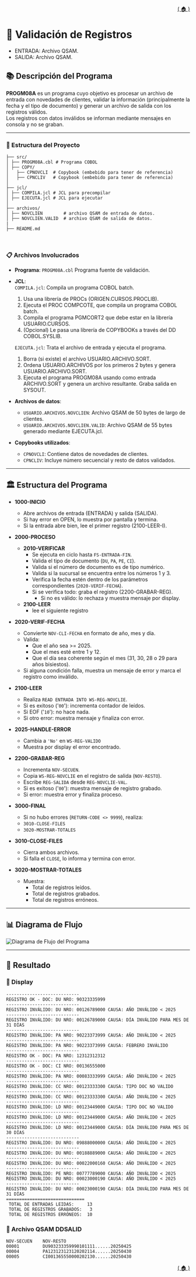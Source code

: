<div style="text-align: right;">

[( 🏠 )](/)

</div>

# 📄 Validación de Registros
  - ENTRADA: Archivo QSAM. 
  - SALIDA: Archivo QSAM.
## 📚 Descripción del Programa
**PROGM08A** es un programa cuyo objetivo es procesar un archivo de entrada con novedades de clientes, validar la información (principalmente la fecha y el tipo de documento) y generar un archivo de salida con los registros válidos.  
Los registros con datos inválidos se informan mediante mensajes en 
consola y no se graban.

---

### 🚀 Estructura del Proyecto

```
├── src/
│ ├── PROGM08A.cbl # Programa COBOL 
│ ├── COPY/
│   ├── CPNOVCLI  # Copybook (embebido para tener de referencia)
│   ├── CPNCLIV   # Copybook (embebido para tener de referencia)
│
├── jcl/
│ ├── COMPILA.jcl # JCL para precompilar
│ ├── EJECUTA.jcl # JCL para ejecutar
│
├── archivos/
│ ├── NOVCLIEN        # archivo QSAM de entrada de datos.
│ ├── NOVCLIEN.VALID  # archivo QSAM de salida de datos.
|
├── README.md
```
</br>

### 📋 Archivos Involucrados

- **Programa**: `PROGM08A.cbl` Programa fuente de validación.
- **JCL**: \
`COMPILA.jcl`: Compila un programa COBOL batch.
  1. Usa una librería de PROCs (ORIGEN.CURSOS.PROCLIB).
  2. Ejecuta el PROC COMPCOTE, que compila un programa COBOL batch.
  3. Compila el programa PGMCORT2 que debe estar en la librería USUARIO.CURSOS.
  4. (Opcional) Le pasa una librería de COPYBOOKs a través del DD COBOL.SYSLIB. 

  `EJECUTA.jcl`: Trata el archivo de entrada y ejecuta el programa.
  1. Borra (si existe) el archivo USUARIO.ARCHIVO.SORT.
  2. Ordena USUARIO.ARCHIVOS por los primeros 2 bytes y genera USUARIO.ARCHIVO.SORT.
  3. Ejecuta el programa PROGM08A usando como entrada ARCHIVO.SORT y 
  genera un archivo resultante. Graba salida en SYSOUT.

- **Archivos de datos**:
  - `USUARIO.ARCHIVOS.NOVCLIEN`: Archivo QSAM de 50 bytes de largo de clientes. 
  - `USUARIO.ARCHIVOS.NOVCLIEN.VALID`: Archivo QSAM de 55 bytes generado mediante EJECUTA.jcl.
- **Copybooks utilizados**:
  - `CPNOVCLI`: Contiene datos de novedades de clientes.
  - `CPNCLIV`: Incluye número secuencial y resto de datos validados.

---

## 🏛️ Estructura del Programa 

  - **1000-INICIO**
    - Abre archivos de entrada (ENTRADA) y salida (SALIDA).
    - Si hay error en OPEN, lo muestra por pantalla y termina.
    - Si la entrada abre bien, lee el primer registro (2100-LEER-I).
  - **2000-PROCESO**
    - **2010-VERIFICAR**
      - Se ejecuta en ciclo hasta `FS-ENTRADA-FIN`.
      - Valida el tipo de documento (`DU`, `PA`, `PE`, `CI`).
      - Valida si el número de documento es de tipo numérico. 
      - Valida si la sucursal se encuentra entre los números 1 y 3.
      - Verifica la fecha estén dentro de los parámetros correspondientes (`2020-VERIF-FECHA`).
      - Si se verifica todo: graba el registro (2200-GRABAR-REG).
        - Si no es válido: lo rechaza y muestra mensaje por display.
    - **2100-LEER** 
      - lee el siguiente registro

  - **2020-VERIF-FECHA**
    - Convierte `NOV-CLI-FECHA` en formato de año, mes y día.
    - Valida:
      - Que el año sea >= 2025.
      - Que el mes esté entre 1 y 12.
      - Que el día sea coherente según el mes (31, 30, 28 o 29 para años bisiestos).
    - Si alguna condición falla, muestra un mensaje de error y marca el registro como inválido.
  - **2100-LEER**
    - Realiza `READ ENTRADA INTO WS-REG-NOVCLIE`.
    - Si es exitoso ('`00`'): incrementa contador de leídos.
    - Si EOF ('`10`'): no hace nada.
    - Si otro error: muestra mensaje y finaliza con error.
  - **2025-HANDLE-ERROR**
    - Cambia a `'No'` en `WS-REG-VALIDO`
    - Muestra por display el error encontrado.  
  - **2200-GRABAR-REG**
    - Incrementa `NOV-SECUEN`.
    - Copia `WS-REG-NOVCLIE` en el registro de salida (`NOV-RESTO`).
    - Escribe `REG-SALIDA` desde `REG-NOVCLIE-VAL`.
    - Si es exitoso ('`00`'): muestra mensaje de registro grabado.
    - Si error: muestra error y finaliza proceso.
  - **3000-FINAL**
    - Si no hubo errores (`RETURN-CODE <> 9999`), realiza:
    - `3010-CLOSE-FILES`
    - `3020-MOSTRAR-TOTALES`
  - **3010-CLOSE-FILES**
    - Cierra ambos archivos.
    - Si falla el `CLOSE`, lo informa y termina con error.
  - **3020-MOSTRAR-TOTALES**
    - Muestra:
      - Total de registros leídos.
      - Total de registros grabados.
      - Total de registros erróneos.

---
## 📊 Diagrama de Flujo
<image src="./GRAFICO.png" alt="Diagrama de Flujo del Programa">

---

## 🎯 Resultado

### 💬 Display 
```text
----------------------------                                                  
REGISTRO OK - DOC: DU NRO: 90323335999                                        
----------------------------                                                  
REGISTRO INVÁLIDO: DU NRO: 00126789000 CAUSA: AÑO INVÁLIDO < 2025             
----------------------------                                                  
REGISTRO INVÁLIDO: DU NRO: 00126789000 CAUSA: DÍA INVÁLIDO PARA MES DE 31 DÍAS
----------------------------                                                  
REGISTRO INVÁLIDO: PA NRO: 90223373999 CAUSA: AÑO INVÁLIDO < 2025             
----------------------------                                                  
REGISTRO INVÁLIDO: PA NRO: 90223373999 CAUSA: FEBRERO INVÁLIDO                
----------------------------                                                  
REGISTRO OK - DOC: PA NRO: 12312312312                                        
----------------------------                                                  
REGISTRO OK - DOC: CI NRO: 00136555000                                        
----------------------------                                                  
REGISTRO INVÁLIDO: PA NRO: 00083333999 CAUSA: AÑO INVÁLIDO < 2025             
----------------------------                                                  
REGISTRO INVÁLIDO: CC NRO: 00123333300 CAUSA: TIPO DOC NO VALIDO              
----------------------------                                                  
REGISTRO INVÁLIDO: CC NRO: 00123333300 CAUSA: AÑO INVÁLIDO < 2025             
----------------------------                                                  
REGISTRO INVÁLIDO: LD NRO: 00123449000 CAUSA: TIPO DOC NO VALIDO              
----------------------------                                                  
REGISTRO INVÁLIDO: LD NRO: 00123449000 CAUSA: AÑO INVÁLIDO < 2025             
----------------------------                                                  
REGISTRO INVÁLIDO: LD NRO: 00123449000 CAUSA: DÍA INVÁLIDO PARA MES DE 30 DÍAS
----------------------------                                                  
REGISTRO INVÁLIDO: DU NRO: 09888000000 CAUSA: AÑO INVÁLIDO < 2025             
----------------------------                                                  
REGISTRO INVÁLIDO: DU NRO: 00188889000 CAUSA: AÑO INVÁLIDO < 2025             
----------------------------                                                  
REGISTRO INVÁLIDO: DU NRO: 00022000160 CAUSA: AÑO INVÁLIDO < 2025             
----------------------------                                                  
REGISTRO INVÁLIDO: PE NRO: 00777789000 CAUSA: AÑO INVÁLIDO < 2025             
REGISTRO INVÁLIDO: DU NRO: 00023000190 CAUSA: AÑO INVÁLIDO < 2025              
----------------------------                                                   
REGISTRO INVÁLIDO: DU NRO: 00023000190 CAUSA: DÍA INVÁLIDO PARA MES DE 31 DÍAS 
==============================                                                 
 TOTAL DE ENTRADAS LEIDAS:     13                                              
 TOTAL DE REGISTROS GRABADOS:   3                                              
 TOTAL DE REGISTROS ERRÓNEOS:  10                                              
```
### 💾 Archivo QSAM DDSALID 
```TEXT
NOV-SECUEN    NOV-RESTO
00001         DU903233359990101111......20250425
00004         PA123123123120202114......20250430
00005         CI001365550000202130......20250430
```


<div style="text-align: right;">

[( 🏠 )](/)

</div>
